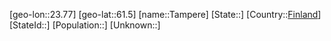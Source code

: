 ﻿---
location: [61.5,23.77]
type: City
tags:
- geo/City


SpocWebEntityId: 34748
isDeleted: false
confidential: public

---
[geo-lon::23.77]
[geo-lat::61.5]
[name::Tampere]
[State::]
[Country::[Finland](geo/Continent/Europe/Finland.md)]
[StateId::]
[Population::]
[Unknown::]

